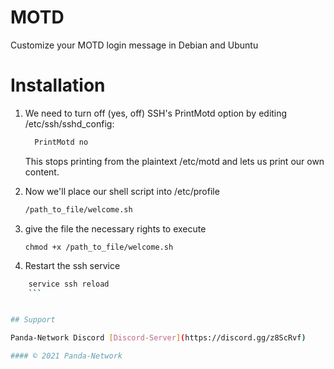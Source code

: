# MOTD

Customize your MOTD login message in Debian and Ubuntu

# Installation

1. We need to turn off (yes, off) SSH's PrintMotd option by editing /etc/ssh/sshd_config:

   ```bash
     PrintMotd no
   ```

   This stops printing from the plaintext /etc/motd and lets us print our own content.

2. Now we'll place our shell script into /etc/profile
   ```bash
   /path_to_file/welcome.sh
   ```
3. give the file the necessary rights to execute
   ```
   chmod +x /path_to_file/welcome.sh
   ```
4. Restart the ssh service

```bash
    service ssh reload
    ```


## Support

Panda-Network Discord [Discord-Server](https://discord.gg/z8ScRvf)

#### © 2021 Panda-Network

